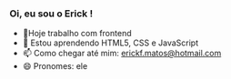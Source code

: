 ### Oi, eu sou o Erick !

- 🔭Hoje trabalho com frontend
- 🌱 Estou aprendendo HTML5, CSS e JavaScript
- 📫 Como chegar até mim: erickf.matos@hotmail.com
- 😄 Pronomes: ele

